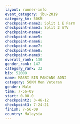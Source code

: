 ```yaml
---
layout: runner-info 
event_category: jbu-2019 
category_km: 50KM 
checkpoint-name2: Split 1 E Farm 
checkpoint-name3: Split 2 ATV 
checkpoint-name4: 
checkpoint-name5: 
checkpoint-name6: 
checkpoint-name7: 
checkpoint-name8: 
checkpoint-name9: 
overall_rank: 130
gender_rank: 147
category_rank: 32
bib: 52008
name: MASRI BIN PANJANG ADNI
category: 50KM Men Veteran
gender: Male
time: 7-56-09
start: 0-00.0
checkpoint2: 3-46-12
checkpoint3: 7-24-21
finish: 7-56-09
country: Malaysia
---
```

